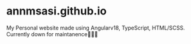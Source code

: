 # annmsasi.github.io
My Personal website made using Angularv18, TypeScript, HTML/SCSS. Currently down for maintanence👷‍♀️🔨
